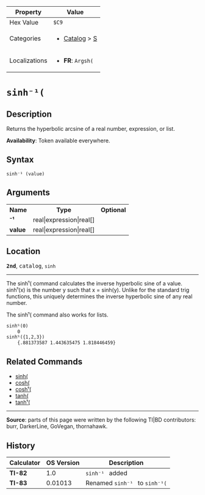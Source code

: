 | Property      | Value |
|---------------|-------|
| Hex Value     | `$C9`|
| Categories    | <ul><li>[Catalog](<../categories/Catalog.md>) > [S](<../categories/Catalog.md#S>)</li></ul> |
| Localizations | <ul><li><b>FR</b>: `Argsh(`</li></ul> |

# `sinh⁻¹(`

## Description
Returns the hyperbolic arcsine of a real number, expression, or list.


<b>Availability</b>: Token available everywhere.

## Syntax
`sinh⁻¹ (value)`

## Arguments
<table>
<tr><th>Name</th><th>Type</th><th>Optional</th></tr>

<tr><td><b>⁻¹</b></td><td>real|expression|real[]</td><td></td></tr>

<tr><td><b>value</b></td><td>real|expression|real[]</td><td></td></tr>

</table>

## Location
<tt><kbd><b>2nd</b></kbd></tt>, <kbd>catalog</kbd>, `sinh`
<hr>

The sinhֿ¹( command calculates the inverse hyperbolic sine of a value. sinhֿ¹(x) is the number y such that x = sinh(y). Unlike for the standard trig functions, this uniquely determines the inverse hyperbolic sine of any real number.

The sinhֿ¹( command also works for lists.

```ti-basic
sinhֿ¹(0)
    0
sinhֿ¹({1,2,3})
    {.881373587 1.443635475 1.818446459}
```

## Related Commands

*   [sinh(](sinh\(.md)
*   [cosh(](cosh\(.md)
*   [coshֿ¹(](coshֿ¹\(.md)
*   [tanh(](tanh\(.md)
*   [tanhֿ¹(](tanhֿ¹\(.md)

* * *

**Source**: parts of this page were written by the following TI|BD contributors: burr, DarkerLine, GoVegan, thornahawk.

## History
| Calculator | OS Version | Description |
|------------|------------|-------------|
| <b>TI-82</b> | 1.0 | `sinh⁻¹ ` added |
| <b>TI-83</b> | 0.01013 | Renamed `sinh⁻¹ ` to `sinh⁻¹(`


